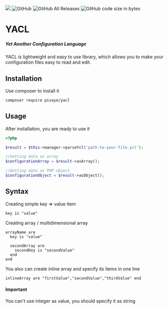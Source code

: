 ![](https://img.shields.io/badge/coverage-94%25-green)
![GitHub](https://img.shields.io/github/license/pixaye/yacl)
![GitHub All Releases](https://img.shields.io/github/downloads/pixaye/yacl/total)
![GitHub code size in bytes](https://img.shields.io/github/languages/code-size/pixaye/yacl)

# YACL
##### Yet Another Configuration Language

YACL is lightweight and easy to use library, which allows you to make your configuration files easy to read and edit. 

## Installation

Use composer to install it

````bash
composer require pixaye/yacl
````

## Usage

After installation, you are ready to use it

````php
<?php

$result = $this->manager->parseYcl('path-to-your-file.ycl');

//Getting data as array
$configurationArray = $result->asArray();

//Getting data as PHP object
$configurationObject = $result->asObject();
````

## Syntax

Creating simple key => value item

````
key is "value"
````

Creating array / multidimensional array

````
arrayName are
  key is "value"
  
  secondArray are
    secondKey is "secondValue"
  end
end
````

You also can create inline array and specify its items in one line

````
inlineArray are "firstValue","secondValue","thirdValue" end
````

#### Important

You can't use integer as value, you should specify it as string
